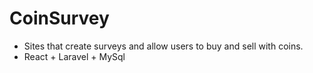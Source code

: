 # CoinSurvey
- Sites that create surveys and allow users to buy and sell with coins.
- React + Laravel + MySql